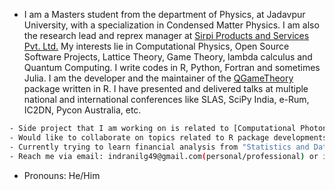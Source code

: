 - I am a Masters student from the department of Physics, at Jadavpur University, with a specialization in Condensed Matter Physics. I am also the research lead and reprex manager at [Sirpi Products and Services Pvt. Ltd.](https://www.sirpi.io/) My interests lie in Computational Physics, Open Source Software Projects, Lattice Theory, Game Theory, lambda calculus and Quantum Computing. I write codes in R, Python, Fortran and sometimes Julia. I am the developer and the maintainer of the [QGameTheory](https://cran.r-project.org/web/packages/QGameTheory/index.html) package written in R. I have presented and delivered talks at multiple national and international conferences like SLAS, SciPy India, e-Rum, IC2DN, Pycon Australia, etc. 

```bash
- Side project that I am working on is related to [Computational Photonics](https://indrag49.github.io/project1.html) simulations.
- Would like to collaborate on topics related to R package developments, shiny app developments, numerical methods, dynamical systems and quantum computing.
- Currently trying to learn financial analysis from "Statistics and Data Analysis for Financial Engineering" by Ruppert and Matteson.
- Reach me via email: indranilg49@gmail.com(personal/professional) or indranil@sirpi.io(professional)
```

- Pronouns: He/Him


